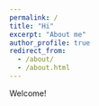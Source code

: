 ```yaml
---
permalink: /
title: "Hi"
excerpt: "About me"
author_profile: true
redirect_from: 
  - /about/
  - /about.html
---
```


Welcome!
